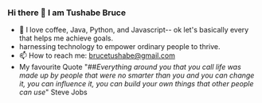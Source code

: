 ### Hi there 👋 I am Tushabe Bruce


- 🔭 I love coffee, Java, Python, and Javascript-- ok let's basically every that helps me achieve goals.
- harnessing technology to empower ordinary people to thrive.
- 📫 How to reach me: brucetushabe@gmail.com
- My favourite Quote "##*Everything around you that you call life was made up by people that were no smarter than you and you can change it, you can influence it, you can build your own things that other people can use*" Steve Jobs 
